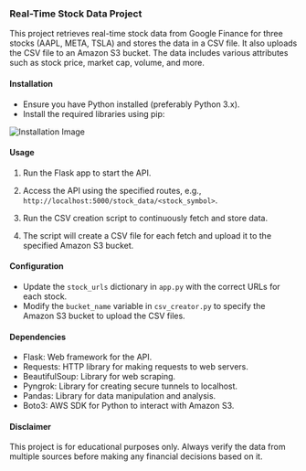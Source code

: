 ### Real-Time Stock Data Project

This project retrieves real-time stock data from Google Finance for three stocks (AAPL, META, TSLA) and stores the data in a CSV file. It also uploads the CSV file to an Amazon S3 bucket. The data includes various attributes such as stock price, market cap, volume, and more.

#### Installation

- Ensure you have Python installed (preferably Python 3.x).
- Install the required libraries using pip:

![Installation Image](https://github.com/Asm3515/Realtime-Stock-Data-Analysis/assets/75804184/7b5faf81-a565-455a-90b8-3dcf23d7485b)

#### Usage

1. Run the Flask app to start the API.
2. Access the API using the specified routes, e.g., `http://localhost:5000/stock_data/<stock_symbol>`.
3. Run the CSV creation script to continuously fetch and store data.




4. The script will create a CSV file for each fetch and upload it to the specified Amazon S3 bucket.

#### Configuration

- Update the `stock_urls` dictionary in `app.py` with the correct URLs for each stock.
- Modify the `bucket_name` variable in `csv_creator.py` to specify the Amazon S3 bucket to upload the CSV files.

#### Dependencies

- Flask: Web framework for the API.
- Requests: HTTP library for making requests to web servers.
- BeautifulSoup: Library for web scraping.
- Pyngrok: Library for creating secure tunnels to localhost.
- Pandas: Library for data manipulation and analysis.
- Boto3: AWS SDK for Python to interact with Amazon S3.

#### Disclaimer

This project is for educational purposes only. Always verify the data from multiple sources before making any financial decisions based on it.
